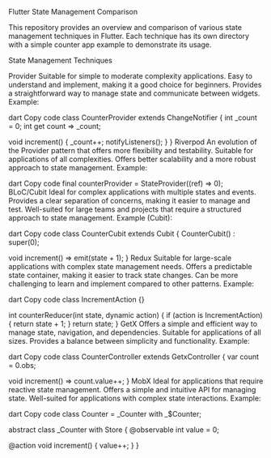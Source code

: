 Flutter State Management Comparison

This repository provides an overview and comparison of various state management techniques in Flutter. Each technique has its own directory with a simple counter app example to demonstrate its usage.

State Management Techniques

Provider
Suitable for simple to moderate complexity applications.
Easy to understand and implement, making it a good choice for beginners.
Provides a straightforward way to manage state and communicate between widgets.
Example:

dart
Copy code
class CounterProvider extends ChangeNotifier {
  int _count = 0;
  int get count => _count;

  void increment() {
    _count++;
    notifyListeners();
  }
}
Riverpod
An evolution of the Provider pattern that offers more flexibility and testability.
Suitable for applications of all complexities.
Offers better scalability and a more robust approach to state management.
Example:

dart
Copy code
final counterProvider = StateProvider((ref) => 0);
BLoC/Cubit
Ideal for complex applications with multiple states and events.
Provides a clear separation of concerns, making it easier to manage and test.
Well-suited for large teams and projects that require a structured approach to state management.
Example (Cubit):

dart
Copy code
class CounterCubit extends Cubit<int> {
  CounterCubit() : super(0);

  void increment() => emit(state + 1);
}
Redux
Suitable for large-scale applications with complex state management needs.
Offers a predictable state container, making it easier to track state changes.
Can be more challenging to learn and implement compared to other patterns.
Example:

dart
Copy code
class IncrementAction {}

int counterReducer(int state, dynamic action) {
  if (action is IncrementAction) {
    return state + 1;
  }
  return state;
}
GetX
Offers a simple and efficient way to manage state, navigation, and dependencies.
Suitable for applications of all sizes.
Provides a balance between simplicity and functionality.
Example:

dart
Copy code
class CounterController extends GetxController {
  var count = 0.obs;

  void increment() => count.value++;
}
MobX
Ideal for applications that require reactive state management.
Offers a simple and intuitive API for managing state.
Well-suited for applications with complex state interactions.
Example:

dart
Copy code
class Counter = _Counter with _$Counter;

abstract class _Counter with Store {
  @observable
  int value = 0;

  @action
  void increment() {
    value++;
  }
}
